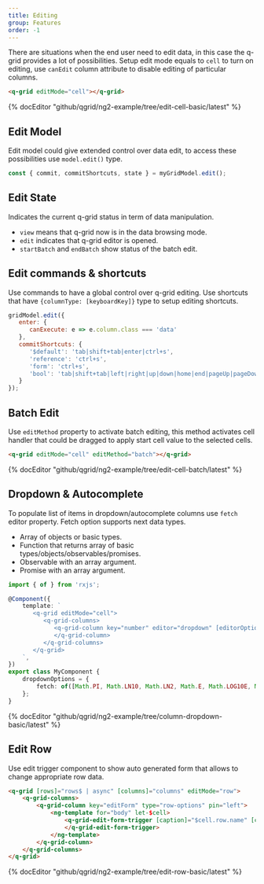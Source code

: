```yaml
---
title: Editing
group: Features
order: -1
---
```


There are situations when the end user need to edit data, in this case the q-grid provides a lot of possibilities. Setup edit mode equals to `cell` to turn on editing, use `canEdit` column attribute to disable editing of particular columns.

```html
<q-grid editMode="cell"></q-grid>
```

{% docEditor "github/qgrid/ng2-example/tree/edit-cell-basic/latest" %}

## Edit Model

Edit model could give extended control over data edit, to access these possibilities use `model.edit()` type.

```typescript
const { commit, commitShortcuts, state } = myGridModel.edit();
```

## Edit State

Indicates the current q-grid status in term of data manipulation.

* `view` means that q-grid now is in the data browsing mode.
* `edit` indicates that q-grid editor is opened.
* `startBatch` and `endBatch` show status of the batch edit.

## Edit commands & shortcuts

Use commands to have a global control over q-grid editing. Use shortcuts that have `{columnType: [keyboardKey]}` type to setup editing shortcuts.

```javascript
gridModel.edit({
   enter: { 
      canExecute: e => e.column.class === 'data' 
   },
   commitShortcuts: {
      '$default': 'tab|shift+tab|enter|ctrl+s',
      'reference': 'ctrl+s',
      'form': 'ctrl+s',
      'bool': 'tab|shift+tab|left|right|up|down|home|end|pageUp|pageDown'
   }
});
```

## Batch Edit

Use `editMethod` property to activate batch editing, this method activates cell handler that could be dragged to apply start cell value to the selected cells.

```html
<q-grid editMode="cell" editMethod="batch"></q-grid>
```

{% docEditor "github/qgrid/ng2-example/tree/edit-cell-batch/latest" %}

## Dropdown & Autocomplete

To populate list of items in dropdown/autocomplete columns use `fetch` editor property. Fetch option supports next data types.

* Array of objects or basic types.
* Function that returns array of basic types/objects/observables/promises.
* Observable with an array argument.
* Promise with an array argument.

```typescript
import { of } from 'rxjs';

@Component({
    template: `
       <q-grid editMode="cell">
          <q-grid-columns>
             <q-grid-column key="number" editor="dropdown" [editorOptions]="dropdownOptions">
             </q-grid-column>
          </q-grid-columns>
       </q-grid>
    `,
})
export class MyComponent {
    dropdownOptions = {
        fetch: of([Math.PI, Math.LN10, Math.LN2, Math.E, Math.LOG10E, Math.LOG2E, Math.SQRT1_2])
    };
}
```

{% docEditor "github/qgrid/ng2-example/tree/column-dropdown-basic/latest" %}

## Edit Row

Use edit trigger component to show auto generated form that allows to change appropriate row data.

```html
<q-grid [rows]="rows$ | async" [columns]="columns" editMode="row">
    <q-grid-columns>
        <q-grid-column key="editForm" type="row-options" pin="left">
            <ng-template for="body" let-$cell>
                <q-grid-edit-form-trigger [caption]="$cell.row.name" [cell]="$cell">
                </q-grid-edit-form-trigger>
            </ng-template>
        </q-grid-column>
    </q-grid-columns>
</q-grid>
```

{% docEditor "github/qgrid/ng2-example/tree/edit-row-basic/latest" %}
